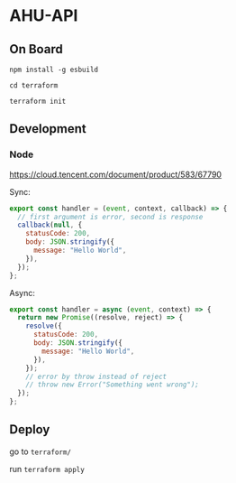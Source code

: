 # AHU-API

## On Board

```
npm install -g esbuild

cd terraform

terraform init
```

## Development

### Node

https://cloud.tencent.com/document/product/583/67790

Sync:

```js
export const handler = (event, context, callback) => {
  // first argument is error, second is response
  callback(null, {
    statusCode: 200,
    body: JSON.stringify({
      message: "Hello World",
    }),
  });
};
```

Async:

```js
export const handler = async (event, context) => {
  return new Promise((resolve, reject) => {
    resolve({
      statusCode: 200,
      body: JSON.stringify({
        message: "Hello World",
      }),
    });
    // error by throw instead of reject
    // throw new Error("Something went wrong");
  }); 
};
```

## Deploy

go to `terraform/`

run `terraform apply`
